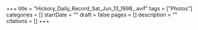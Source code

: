 +++
title = "Hickory_Daily_Record_Sat_Jun_13_1998_.avif"
tags = ["Photos"]
categories = []
startDate = ""
draft = false
pages = []
description = ""
citations = []
+++
